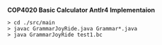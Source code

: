 **COP4020 Basic Calculator Antlr4 Implementaion**
~~~~
> cd ./src/main
> javac GrammarJoyRide.java Grammar*.java
> java GrammarJoyRide test1.bc
~~~~